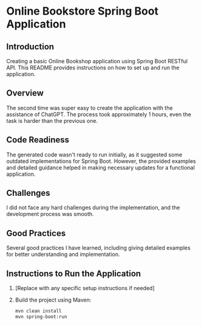 # Online Bookstore Spring Boot Application

## Introduction

Creating a basic Online Bookshop application using Spring Boot RESTful API. This README provides instructions on how to set up and run the application.

## Overview

The second time was super easy to create the application with the assistance of ChatGPT. The process took approximately 1 hours,
even the task is harder than the previous one.

## Code Readiness

The generated code wasn't ready to run initially, as it suggested some outdated implementations for Spring Boot. However, the provided examples and detailed guidance helped in making necessary updates for a functional application.

## Challenges

I did not face any hard challenges during the implementation, and the development process was smooth.

## Good Practices

Several good practices I have learned, including giving detailed examples for better understanding and implementation.

## Instructions to Run the Application

1. [Replace with any specific setup instructions if needed]

2. Build the project using Maven:
   ```bash
   mvn clean install
   mvn spring-boot:run
